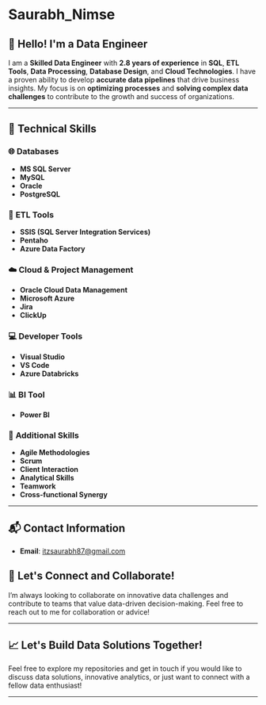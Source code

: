 # Saurabh_Nimse

## 👋 Hello! I'm a Data Engineer

I am a **Skilled Data Engineer** with **2.8 years of experience** in **SQL**, **ETL Tools**, **Data Processing**, **Database Design**, and **Cloud Technologies**. I have a proven ability to develop **accurate data pipelines** that drive business insights. My focus is on **optimizing processes** and **solving complex data challenges** to contribute to the growth and success of organizations.

---

## 🔧 **Technical Skills**

### 🌐 **Databases**
- **MS SQL Server**
- **MySQL**
- **Oracle**
- **PostgreSQL**

### 🔄 **ETL Tools**
- **SSIS (SQL Server Integration Services)**
- **Pentaho**
- **Azure Data Factory**

### ☁️ **Cloud & Project Management**
- **Oracle Cloud Data Management**
- **Microsoft Azure**
- **Jira**
- **ClickUp**

### 💻 **Developer Tools**
- **Visual Studio**
- **VS Code**
- **Azure Databricks**

### 📊 **BI Tool**
- **Power BI**

### 📅 **Additional Skills**
- **Agile Methodologies**
- **Scrum**
- **Client Interaction**
- **Analytical Skills**
- **Teamwork**
- **Cross-functional Synergy**

---

## 📬 **Contact Information**
- **Email**: itzsaurabh87@gmail.com

## 🚀 **Let's Connect and Collaborate!**

I’m always looking to collaborate on innovative data challenges and contribute to teams that value data-driven decision-making. Feel free to reach out to me for collaboration or advice!

---

## 📈 **Let's Build Data Solutions Together!**

Feel free to explore my repositories and get in touch if you would like to discuss data solutions, innovative analytics, or just want to connect with a fellow data enthusiast!

---


